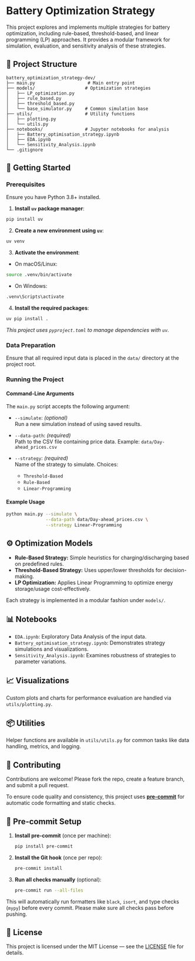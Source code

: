 # Battery Optimization Strategy

This project explores and implements multiple strategies for battery optimization, including rule-based, threshold-based, and linear programming (LP) approaches. It provides a modular framework for simulation, evaluation, and sensitivity analysis of these strategies.

## 📁 Project Structure

```
battery_optimization_strategy-dev/
├── main.py                    # Main entry point
├── models/                   # Optimization strategies
│   ├── LP_optimization.py
│   ├── rule_based.py
│   ├── threshold_based.py
│   └── base_simulator.py     # Common simulation base
├── utils/                    # Utility functions
│   ├── plotting.py
│   └── utils.py
├── notebooks/                # Jupyter notebooks for analysis
│   ├── Battery_optimisation_strategy.ipynb
│   ├── EDA.ipynb
│   └── Sensitivity_Analysis.ipynb
└── .gitignore
```

## 🚀 Getting Started

### Prerequisites

Ensure you have Python 3.8+ installed.

1. **Install `uv` package manager**:
```bash
pip install uv
```

2. **Create a new environment using `uv`**:
```bash
uv venv
```

3. **Activate the environment**:
- On macOS/Linux:
```bash
source .venv/bin/activate
```
- On Windows:
```bash
.venv\Scripts\activate
```

4. **Install the required packages**:
```bash
uv pip install .
```

*This project uses `pyproject.toml` to manage dependencies with `uv`.*

### Data Preparation

Ensure that all required input data is placed in the `data/` directory at the project root.

### Running the Project

#### Command-Line Arguments

The `main.py` script accepts the following argument:

- `--simulate`: *(optional)*  
  Run a new simulation instead of using saved results.

- `--data-path`: *(required)*  
  Path to the CSV file containing price data. Example: `data/Day-ahead_prices.csv`

- `--strategy`: *(required)*  
  Name of the strategy to simulate. Choices:
  - `Threshold-Based`
  - `Rule-Based`
  - `Linear-Programming`

#### Example Usage

```bash
python main.py --simulate \
               --data-path data/Day-ahead_prices.csv \
               --strategy Linear-Programming
```

## ⚙️ Optimization Models

- **Rule-Based Strategy:** Simple heuristics for charging/discharging based on predefined rules.
- **Threshold-Based Strategy:** Uses upper/lower thresholds for decision-making.
- **LP Optimization:** Applies Linear Programming to optimize energy storage/usage cost-effectively.

Each strategy is implemented in a modular fashion under `models/`.

## 📊 Notebooks

- `EDA.ipynb`: Exploratory Data Analysis of the input data.
- `Battery_optimisation_strategy.ipynb`: Demonstrates strategy simulations and visualizations.
- `Sensitivity_Analysis.ipynb`: Examines robustness of strategies to parameter variations.

## 📈 Visualizations

Custom plots and charts for performance evaluation are handled via `utils/plotting.py`.

## 📦 Utilities

Helper functions are available in `utils/utils.py` for common tasks like data handling, metrics, and logging.

## 🧠 Contributing

Contributions are welcome! Please fork the repo, create a feature branch, and submit a pull request.

To ensure code quality and consistency, this project uses **[pre-commit](https://pre-commit.com/)** for automatic code formatting and static checks.

## 🔧 Pre-commit Setup

1. **Install pre-commit** (once per machine):

   ```bash
   pip install pre-commit
   ```

2. **Install the Git hook** (once per repo):

   ```bash
   pre-commit install
   ```

3. **Run all checks manually** (optional):

   ```bash
   pre-commit run --all-files
   ```

This will automatically run formatters like `black`, `isort`, and type checks (`mypy`) before every commit. Please make sure all checks pass before pushing.

## 📝 License

This project is licensed under the MIT License — see the [LICENSE](LICENSE) file for details.